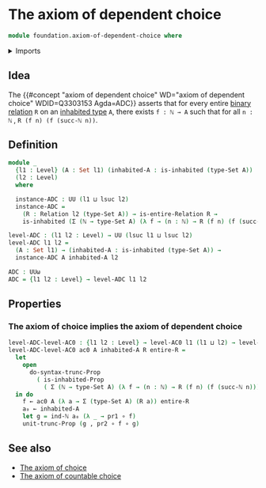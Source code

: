 # The axiom of dependent choice

```agda
module foundation.axiom-of-dependent-choice where
```

<details><summary>Imports</summary>

```agda
open import elementary-number-theory.natural-numbers

open import foundation.axiom-of-choice
open import foundation.binary-relations
open import foundation.dependent-pair-types
open import foundation.existential-quantification
open import foundation.function-types
open import foundation.inhabited-types
open import foundation.propositional-truncations
open import foundation.sets
open import foundation.universe-levels
```

</details>

## Idea

The
{{#concept "axiom of dependent choice" WD="axiom of dependent choice" WDID=Q3303153 Agda=ADC}}
asserts that for every entire [binary relation](foundation.binary-relations.md)
`R` on an [inhabited type](foundation.inhabited-types.md) `A`, there exists
`f : ℕ → A` such that for all `n : ℕ` , `R (f n) (f (succ-ℕ n))`.

## Definition

```agda
module _
  {l1 : Level} (A : Set l1) (inhabited-A : is-inhabited (type-Set A))
  (l2 : Level)
  where

  instance-ADC : UU (l1 ⊔ lsuc l2)
  instance-ADC =
    (R : Relation l2 (type-Set A)) → is-entire-Relation R →
    is-inhabited (Σ (ℕ → type-Set A) (λ f → (n : ℕ) → R (f n) (f (succ-ℕ n))))

level-ADC : (l1 l2 : Level) → UU (lsuc l1 ⊔ lsuc l2)
level-ADC l1 l2 =
  (A : Set l1) → (inhabited-A : is-inhabited (type-Set A)) →
  instance-ADC A inhabited-A l2

ADC : UUω
ADC = {l1 l2 : Level} → level-ADC l1 l2
```

## Properties

### The axiom of choice implies the axiom of dependent choice

```agda
level-ADC-level-AC0 : {l1 l2 : Level} → level-AC0 l1 (l1 ⊔ l2) → level-ADC l1 l2
level-ADC-level-AC0 ac0 A inhabited-A R entire-R =
  let
    open
      do-syntax-trunc-Prop
        ( is-inhabited-Prop
          ( Σ (ℕ → type-Set A) (λ f → (n : ℕ) → R (f n) (f (succ-ℕ n)))))
  in do
    f ← ac0 A (λ a → Σ (type-Set A) (R a)) entire-R
    a₀ ← inhabited-A
    let g = ind-ℕ a₀ (λ _ → pr1 ∘ f)
    unit-trunc-Prop (g , pr2 ∘ f ∘ g)
```
## See also

- [The axiom of choice](foundation.axiom-of-choice.md)
- [The axiom of countable choice](foundation.axiom-of-countable-choice.md)

